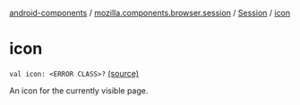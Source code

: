 [android-components](../../index.md) / [mozilla.components.browser.session](../index.md) / [Session](index.md) / [icon](./icon.md)

# icon

`val icon: <ERROR CLASS>?` [(source)](https://github.com/mozilla-mobile/android-components/blob/master/components/browser/session/src/main/java/mozilla/components/browser/session/Session.kt#L415)

An icon for the currently visible page.

